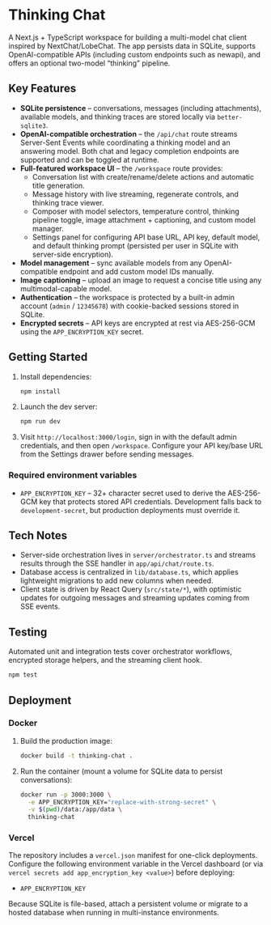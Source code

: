 # Thinking Chat

A Next.js + TypeScript workspace for building a multi-model chat client inspired by NextChat/LobeChat. The app persists data in SQLite, supports OpenAI-compatible APIs (including custom endpoints such as newapi), and offers an optional two-model “thinking” pipeline.

## Key Features

- **SQLite persistence** – conversations, messages (including attachments), available models, and thinking traces are stored locally via `better-sqlite3`.
- **OpenAI-compatible orchestration** – the `/api/chat` route streams Server-Sent Events while coordinating a thinking model and an answering model. Both chat and legacy completion endpoints are supported and can be toggled at runtime.
- **Full-featured workspace UI** – the `/workspace` route provides:
  - Conversation list with create/rename/delete actions and automatic title generation.
  - Message history with live streaming, regenerate controls, and thinking trace viewer.
  - Composer with model selectors, temperature control, thinking pipeline toggle, image attachment + captioning, and custom model manager.
  - Settings panel for configuring API base URL, API key, default model, and default thinking prompt (persisted per user in SQLite with server-side encryption).
- **Model management** – sync available models from any OpenAI-compatible endpoint and add custom model IDs manually.
- **Image captioning** – upload an image to request a concise title using any multimodal-capable model.
- **Authentication** – the workspace is protected by a built-in admin account (`admin` / `12345678`) with cookie-backed sessions stored in SQLite.
- **Encrypted secrets** – API keys are encrypted at rest via AES-256-GCM using the `APP_ENCRYPTION_KEY` secret.

## Getting Started

1. Install dependencies:

   ```bash
   npm install
   ```

2. Launch the dev server:

   ```bash
   npm run dev
   ```

3. Visit `http://localhost:3000/login`, sign in with the default admin credentials, and then open `/workspace`. Configure your API key/base URL from the Settings drawer before sending messages.

### Required environment variables

- `APP_ENCRYPTION_KEY` – 32+ character secret used to derive the AES-256-GCM key that protects stored API credentials. Development falls back to `development-secret`, but production deployments must override it.

## Tech Notes

- Server-side orchestration lives in `server/orchestrator.ts` and streams results through the SSE handler in `app/api/chat/route.ts`.
- Database access is centralized in `lib/database.ts`, which applies lightweight migrations to add new columns when needed.
- Client state is driven by React Query (`src/state/*`), with optimistic updates for outgoing messages and streaming updates coming from SSE events.

## Testing

Automated unit and integration tests cover orchestrator workflows, encrypted storage helpers, and the streaming client hook.

```bash
npm test
```

## Deployment

### Docker

1. Build the production image:

   ```bash
   docker build -t thinking-chat .
   ```

2. Run the container (mount a volume for SQLite data to persist conversations):

   ```bash
   docker run -p 3000:3000 \
     -e APP_ENCRYPTION_KEY="replace-with-strong-secret" \
     -v $(pwd)/data:/app/data \
     thinking-chat
   ```

### Vercel

The repository includes a `vercel.json` manifest for one-click deployments. Configure the following environment variable in the Vercel dashboard (or via `vercel secrets add app_encryption_key <value>`) before deploying:

- `APP_ENCRYPTION_KEY`

Because SQLite is file-based, attach a persistent volume or migrate to a hosted database when running in multi-instance environments.

